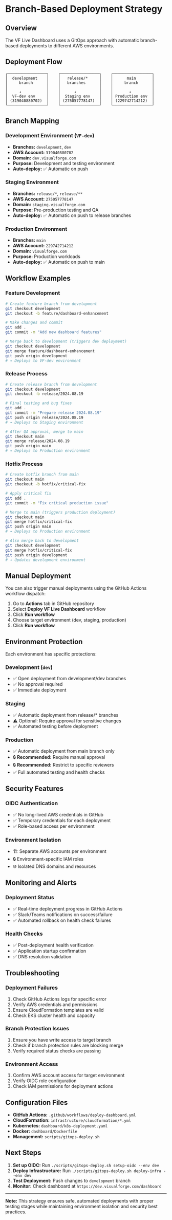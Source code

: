 # Branch-Based Deployment Strategy

## Overview
The VF Live Dashboard uses a GitOps approach with automatic branch-based deployments to different AWS environments.

## Deployment Flow

```
┌─────────────────┐    ┌─────────────────┐    ┌─────────────────┐
│  development    │    │   release/*     │    │      main       │
│     branch      │    │   branches      │    │     branch      │
│                 │    │                 │    │                 │
│     ↓           │    │      ↓          │    │       ↓         │
│  VF-dev env     │    │  Staging env    │    │ Production env  │
│ (319040880702)  │    │ (275057778147)  │    │ (229742714212)  │
└─────────────────┘    └─────────────────┘    └─────────────────┘
```

## Branch Mapping

### Development Environment (`VF-dev`)
- **Branches:** `development`, `dev`
- **AWS Account:** `319040880702`
- **Domain:** `dev.visualforge.com`
- **Purpose:** Development and testing environment
- **Auto-deploy:** ✅ Automatic on push

### Staging Environment
- **Branches:** `release/*`, `release/**`
- **AWS Account:** `275057778147`
- **Domain:** `staging.visualforge.com`
- **Purpose:** Pre-production testing and QA
- **Auto-deploy:** ✅ Automatic on push to release branches

### Production Environment
- **Branches:** `main`
- **AWS Account:** `229742714212`
- **Domain:** `visualforge.com`
- **Purpose:** Production workloads
- **Auto-deploy:** ✅ Automatic on push to main

## Workflow Examples

### Feature Development
```bash
# Create feature branch from development
git checkout development
git checkout -b feature/dashboard-enhancement

# Make changes and commit
git add .
git commit -m "Add new dashboard features"

# Merge back to development (triggers dev deployment)
git checkout development
git merge feature/dashboard-enhancement
git push origin development
# → Deploys to VF-dev environment
```

### Release Process
```bash
# Create release branch from development
git checkout development
git checkout -b release/2024.08.19

# Final testing and bug fixes
git add .
git commit -m "Prepare release 2024.08.19"
git push origin release/2024.08.19
# → Deploys to Staging environment

# After QA approval, merge to main
git checkout main
git merge release/2024.08.19
git push origin main
# → Deploys to Production environment
```

### Hotfix Process
```bash
# Create hotfix branch from main
git checkout main
git checkout -b hotfix/critical-fix

# Apply critical fix
git add .
git commit -m "Fix critical production issue"

# Merge to main (triggers production deployment)
git checkout main
git merge hotfix/critical-fix
git push origin main
# → Deploys to Production environment

# Also merge back to development
git checkout development
git merge hotfix/critical-fix
git push origin development
# → Updates development environment
```

## Manual Deployment

You can also trigger manual deployments using the GitHub Actions workflow dispatch:

1. Go to **Actions** tab in GitHub repository
2. Select **Deploy VF Live Dashboard** workflow
3. Click **Run workflow**
4. Choose target environment (dev, staging, production)
5. Click **Run workflow**

## Environment Protection

Each environment has specific protections:

### Development (`dev`)
- ✅ Open deployment from development/dev branches
- ✅ No approval required
- ✅ Immediate deployment

### Staging
- ✅ Automatic deployment from release/* branches
- ⚠️ Optional: Require approval for sensitive changes
- ✅ Automated testing before deployment

### Production
- ✅ Automatic deployment from main branch only
- 🔒 **Recommended:** Require manual approval
- 🔒 **Recommended:** Restrict to specific reviewers
- ✅ Full automated testing and health checks

## Security Features

### OIDC Authentication
- ✅ No long-lived AWS credentials in GitHub
- ✅ Temporary credentials for each deployment
- ✅ Role-based access per environment

### Environment Isolation
- 🏗️ Separate AWS accounts per environment
- 🔒 Environment-specific IAM roles
- 🌐 Isolated DNS domains and resources

## Monitoring and Alerts

### Deployment Status
- ✅ Real-time deployment progress in GitHub Actions
- ✅ Slack/Teams notifications on success/failure
- ✅ Automated rollback on health check failures

### Health Checks
- ✅ Post-deployment health verification
- ✅ Application startup confirmation
- ✅ DNS resolution validation

## Troubleshooting

### Deployment Failures
1. Check GitHub Actions logs for specific error
2. Verify AWS credentials and permissions
3. Ensure CloudFormation templates are valid
4. Check EKS cluster health and capacity

### Branch Protection Issues
1. Ensure you have write access to target branch
2. Check if branch protection rules are blocking merge
3. Verify required status checks are passing

### Environment Access
1. Confirm AWS account access for target environment
2. Verify OIDC role configuration
3. Check IAM permissions for deployment actions

## Configuration Files

- **GitHub Actions:** `.github/workflows/deploy-dashboard.yml`
- **CloudFormation:** `infrastructure/cloudformation/*.yml`
- **Kubernetes:** `dashboard/k8s-deployment.yaml`
- **Docker:** `dashboard/Dockerfile`
- **Management:** `scripts/gitops-deploy.sh`

## Next Steps

1. **Set up OIDC:** Run `./scripts/gitops-deploy.sh setup-oidc --env dev`
2. **Deploy Infrastructure:** Run `./scripts/gitops-deploy.sh deploy-infra --env dev`
3. **Test Deployment:** Push changes to `development` branch
4. **Monitor:** Check dashboard at `https://dev.visualforge.com/dashboard`

---

**Note:** This strategy ensures safe, automated deployments with proper testing stages while maintaining environment isolation and security best practices.
